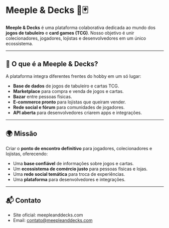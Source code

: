 # Meeple & Decks 🎲🃏

**Meeple & Decks** é uma plataforma colaborativa dedicada ao mundo dos **jogos de tabuleiro** e **card games (TCG)**. Nosso objetivo é unir colecionadores, jogadores, lojistas e desenvolvedores em um único ecossistema.

---

## 🚀 O que é a Meeple & Decks?

A plataforma integra diferentes frentes do hobby em um só lugar:

* **Base de dados** de jogos de tabuleiro e cartas TCG.
* **Marketplace** para compra e venda de jogos e cartas.
* **Bazar** entre pessoas físicas.
* **E-commerce pronto** para lojistas que queiram vender.
* **Rede social e fórum** para comunidades de jogadores.
* **API aberta** para desenvolvedores criarem apps e integrações.

---

## 🌍 Missão

Criar o **ponto de encontro definitivo** para jogadores, colecionadores e lojistas, oferecendo:

* Uma **base confiável** de informações sobre jogos e cartas.
* Um **ecossistema de comércio justo** para pessoas físicas e lojas.
* Uma **rede social temática** para troca de experiências.
* Uma **plataforma** para desenvolvedores e integrações.

---

## 📬 Contato

* Site oficial: meepleanddecks.com
* Email: [contato@meepleanddecks.com](mailto:contato@meepleanddecks.com)

